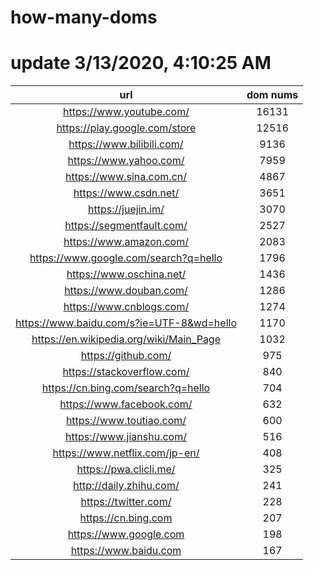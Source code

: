 # how-many-doms

# update 3/13/2020, 4:10:25 AM

url | dom nums
:-: | :-:
https://www.youtube.com/ | 16131
https://play.google.com/store | 12516
https://www.bilibili.com/ | 9136
https://www.yahoo.com/ | 7959
https://www.sina.com.cn/ | 4867
https://www.csdn.net/ | 3651
https://juejin.im/ | 3070
https://segmentfault.com/ | 2527
https://www.amazon.com/ | 2083
https://www.google.com/search?q=hello | 1796
https://www.oschina.net/ | 1436
https://www.douban.com/ | 1286
https://www.cnblogs.com/ | 1274
https://www.baidu.com/s?ie=UTF-8&wd=hello | 1170
https://en.wikipedia.org/wiki/Main_Page | 1032
https://github.com/ | 975
https://stackoverflow.com/ | 840
https://cn.bing.com/search?q=hello | 704
https://www.facebook.com/ | 632
https://www.toutiao.com/ | 600
https://www.jianshu.com/ | 516
https://www.netflix.com/jp-en/ | 408
https://pwa.clicli.me/ | 325
http://daily.zhihu.com/ | 241
https://twitter.com/ | 228
https://cn.bing.com | 207
https://www.google.com | 198
https://www.baidu.com | 167
